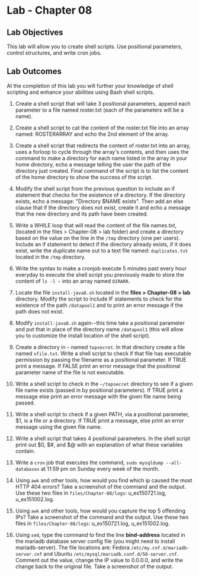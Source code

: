 # Lab - Chapter 08

## Lab Objectives

This lab will allow you to create shell scripts.  Use positional parameters, control structures, and write cron jobs.

## Lab Outcomes

At the completion of this lab you will further your knowledge of shell scripting and enhance your abilities using Bash shell scripts.

1) Create a shell script that will take 3 positional parameters, append each parameter to a file named roster.txt (each of the parameters will be a name).

1) Create a shell script to cat the content of the roster.txt file into an array named: ROSTERARRAY and echo the 2nd element of the array.

1) Create a shell script that redirects the content of roster.txt into an array, uses a forloop to cycle through the array's contents, and then uses the command to make a directory for each name listed in the array in your home directory, echo a message telling the user the path of the directory just created. Final command of the script is to list the content of the home directory to show the success of the script.

1) Modify the shell script from the previous question to include an if statement that checks for the existence of a directory.  If the directory exists, echo a message: "Directory $NAME exists".  Then add an else clause that if the directory does not exist, create it and echo a message that the new directory and its path have been created.

1) Write a WHILE loop that will read the content of the file names.txt, (located in the files > Chapter-08 > lab folder) and create a directory based on the value on the line in the `/tmp` directory (one per users).  Include an if statement to detect if the directory already exists, if it does exist, write the duplicate name out to a text file named: `duplicates.txt` located in the `/tmp` directory.  
  
1) Write the syntax to make a cronjob execute 5 minutes past every hour everyday to execute the shell script you previously made to store the content of `ls -l ~` into an array named `DIRARR`.
  
1) Locate the file `install-java8.sh` located in the **files > Chapter-08 > lab** directory.  Modify the script to include IF statements to check for the existence of the path ```/datapool1``` and to print an error message if the path does not exist.
  
1) Modify `install-java8.sh` again--this time take a positional parameter and put that in place of the directory name `/datapool1` (this will allow you to customize the install location of the shell script).  

1) Create a directory in ```~``` named ```topsecret```.  In that directory create a file named `xfile.txt`.  Write a shell script to check if that file has executable permission by passing the filename as a positional parameter.  If TRUE print a message.  If FALSE print an error message that the positional parameter name of the file is not executable.
  
1) Write a shell script to check in the `~/topsecret` directory to see if a given file name exists (passed in by positional parameters).  If TRUE print a message else print an error message with the given file name being passed.
  
1) Write a shell script to check if a given PATH, via a positional parameter, $1, is a file or a directory.  If TRUE print a message, else print an error message using the given file name.
  
1) Write a shell script that takes 4 positional parameters.  In the shell script print out $0, $#, and $@ with an explanation of what these variables contain.
  
1) Write a `cron` job that executes the command, `sudo mysqldump --all-databases` at 11:59 pm on Sunday every week of the month.
  
1) Using `awk` and other tools, how would you find which ip caused the most HTTP 404 errors? Take a screenshot of the command and the output.  Use these two files in ```files/Chapter-08/logs```: u_ex150721.log, u_ex151002.log.

1) Using `awk` and other tools, how would you capture the top 5 offending IPs? Take a screenshot of the command and the output. Use these two files in ```files/Chapter-08/logs```: u_ex150721.log, u_ex151002.log.

1) Using `sed`, type the command to find the line **bind-address** located in the mariadb database server config file (you might need to install mariadb-server).  The file locations are: Fedora ```/etc/my.cnf.d/mariadb-server.cnf``` and Ubuntu ```/etc/mysql/mariadb.conf.d/50-server.cnf```.  Comment out the value, change the IP value to 0.0.0.0, and write the change back to the original file.  Take a screenshot of the output.
